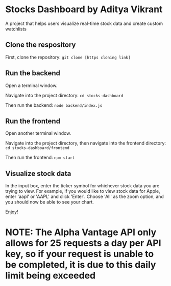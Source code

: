 # Stocks Dashboard by Aditya Vikrant
A project that helps users visualize real-time stock data and create custom watchlists

## Clone the respository
First, clone the repository: `git clone [https cloning link]`

## Run the backend
Open a terminal window.  

Navigate into the project directory: `cd stocks-dashboard`  

Then run the backend: `node backend/index.js`

## Run the frontend
Open another terminal window. 

Navigate into the project directory, then navigate into the frontend directory: `cd stocks-dashboard/frontend`  

Then run the frontend: `npm start`

## Visualize stock data
In the input box, enter the ticker symbol for whichever stock data you are trying to view. 
For example, if you would like to view stock data for Apple, enter 'aapl' or 'AAPL' and click 'Enter'.
Choose 'All' as the zoom option, and you should now be able to see your chart.

Enjoy!


# NOTE: The Alpha Vantage API only allows for 25 requests a day per API key, so if your request is unable to be completed, it is due to this daily limit being exceeded 